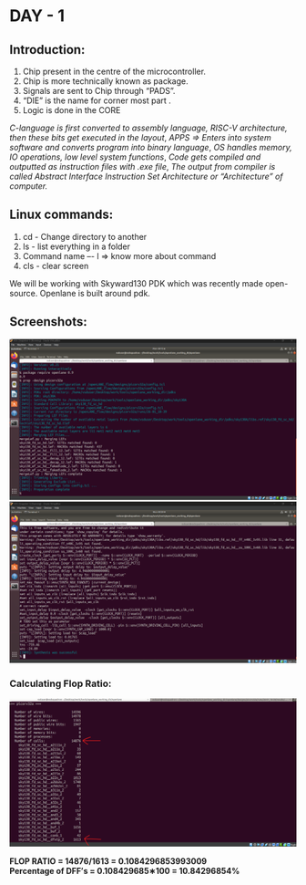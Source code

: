 # **DAY - 1**

## Introduction:
1. Chip present in the centre of the microcontroller.
2. Chip is more technically known as package.
3. Signals are sent to Chip through “PADS”.
4. “DIE” is the name for corner most part .
5. Logic is done in the CORE



*C-language is first converted to assembly language,*
 *RISC-V architecture, then these bits get executed in the layout*,
*APPS ⇒ Enters into system software and converts program into binary language*,
 *OS handles memory, IO operations, low level system functions*,
*Code gets compiled and outputted as instruction files with .exe file*,
*The output from compiler is called Abstract Interface Instruction Set Architecture or “Architecture” of computer.*


## Linux commands:
1. cd - Change directory to another
2. ls - list everything in a folder
3. Command name –- l ⇒ know more about command
4. cls - clear screen

We will be working with Skyward130 PDK which was recently made open-source. Openlane is built around pdk.

## Screenshots:

![oops](assets/screenshots/Day-1/start.png)
![oops](assets/screenshots/Day-1/synthesis_successful.png)

### Calculating Flop Ratio:
![oops](assets/screenshots/Day-1/stat.png)

**FLOP RATIO = 14876/1613 = 0.1084296853993009**    
**Percentage of DFF′s = 0.108429685∗100 = 10.84296854%**
